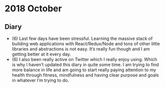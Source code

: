 # 2018 October

## Diary

- (6) Last few days have been stressful. Learning the massive stack of building web applications with React/Redux/Node and tons of other little libraries and abstractions is not easy. It’s really fun though and I am getting better at it every day.
- (6) I also been really active on Twitter which I really enjoy using. Which is why I haven’t updated this diary in quite some time. I am trying to find more balance in life and am going to start really paying attention to my health through fitness, mindfulness and having clear purpose and goals in whatever I’m trying to do.
